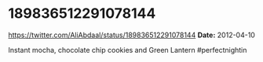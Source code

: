 # 189836512291078144
https://twitter.com/AliAbdaal/status/189836512291078144
**Date:** 2012-04-10

Instant mocha, chocolate chip cookies and Green Lantern #perfectnightin
